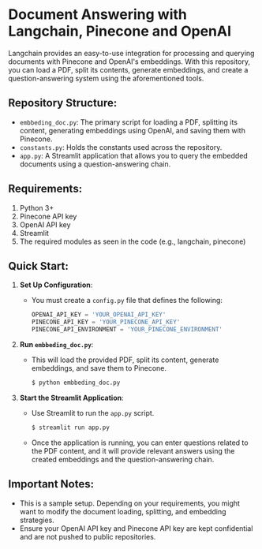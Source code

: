 # Document Answering with Langchain, Pinecone and OpenAI

Langchain provides an easy-to-use integration for processing and querying documents with Pinecone and OpenAI's embeddings. With this repository, you can load a PDF, split its contents, generate embeddings, and create a question-answering system using the aforementioned tools.

## Repository Structure:

- `embbeding_doc.py`: The primary script for loading a PDF, splitting its content, generating embeddings using OpenAI, and saving them with Pinecone.
- `constants.py`: Holds the constants used across the repository.
- `app.py`: A Streamlit application that allows you to query the embedded documents using a question-answering chain.

## Requirements:

1. Python 3+
2. Pinecone API key
3. OpenAI API key
4. Streamlit
5. The required modules as seen in the code (e.g., langchain, pinecone)

## Quick Start:

1. **Set Up Configuration**:

   - You must create a `config.py` file that defines the following:

     ```python
     OPENAI_API_KEY = 'YOUR_OPENAI_API_KEY'
     PINECONE_API_KEY = 'YOUR_PINECONE_API_KEY'
     PINECONE_API_ENVIRONMENT = 'YOUR_PINECONE_ENVIRONMENT'
     ```

2. **Run `embbeding_doc.py`**:

   - This will load the provided PDF, split its content, generate embeddings, and save them to Pinecone.

     ```bash
     $ python embbeding_doc.py
     ```

3. **Start the Streamlit Application**:

   - Use Streamlit to run the `app.py` script.

     ```bash
     $ streamlit run app.py
     ```

   - Once the application is running, you can enter questions related to the PDF content, and it will provide relevant answers using the created embeddings and the question-answering chain.

## Important Notes:

- This is a sample setup. Depending on your requirements, you might want to modify the document loading, splitting, and embedding strategies.
- Ensure your OpenAI API key and Pinecone API key are kept confidential and are not pushed to public repositories.
